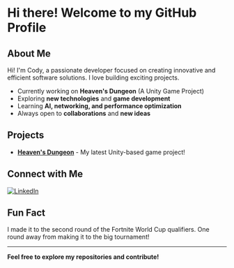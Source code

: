 # Hi there! Welcome to my GitHub Profile

## About Me
Hi! I'm Cody, a passionate developer focused on creating innovative and efficient software solutions. I love building exciting projects.

- Currently working on **Heaven's Dungeon** (A Unity Game Project)
- Exploring **new technologies** and **game development**
- Learning **AI, networking, and performance optimization**
- Always open to **collaborations** and **new ideas**

## Projects
- **[Heaven's Dungeon](#)** - My latest Unity-based game project!

## Connect with Me
[![LinkedIn](https://img.shields.io/badge/LinkedIn-blue?style=for-the-badge&logo=linkedin)](www.linkedin.com/in/codyjamesbrohman)

## Fun Fact
I made it to the second round of the Fortnite World Cup qualifiers. One round away from making it to the big tournament!

---
**Feel free to explore my repositories and contribute!**
